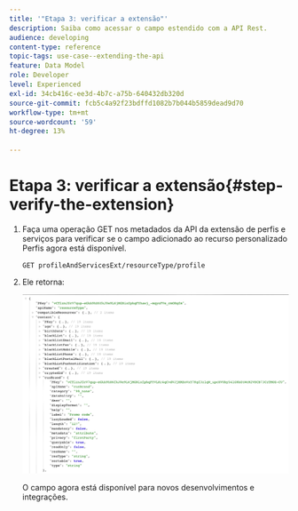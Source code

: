 ```yaml
---
title: '"Etapa 3: verificar a extensão"'
description: Saiba como acessar o campo estendido com a API Rest.
audience: developing
content-type: reference
topic-tags: use-case--extending-the-api
feature: Data Model
role: Developer
level: Experienced
exl-id: 34cb416c-ee3d-4b7c-a75b-640432db320d
source-git-commit: fcb5c4a92f23bdffd1082b7b044b5859dead9d70
workflow-type: tm+mt
source-wordcount: '59'
ht-degree: 13%

---
```


# Etapa 3: verificar a extensão{#step-verify-the-extension}

1. Faça uma operação GET nos metadados da API da extensão de perfis e serviços para verificar se o campo adicionado ao recurso personalizado Perfis agora está disponível.

   ```
   GET profileAndServicesExt/resourceType/profile
   ```

1. Ele retorna:

   ![](assets/extendpandsapiview.png)

   O campo agora está disponível para novos desenvolvimentos e integrações.
